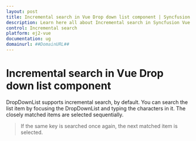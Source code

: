 ```yaml
---
layout: post
title: Incremental search in Vue Drop down list component | Syncfusion
description: Learn here all about Incremental search in Syncfusion Vue Drop down list component of Syncfusion Essential JS 2 and more.
control: Incremental search 
platform: ej2-vue
documentation: ug
domainurl: ##DomainURL##
---
```


# Incremental search in Vue Drop down list component

DropDownList supports incremental search, by default. You can search the list item by focusing the DropDownList and typing the characters in it. The closely matched items are selected sequentially.

> If the same key is searched once again, the next matched item is selected.
